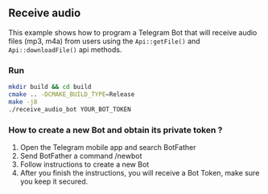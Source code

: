 ## Receive audio
This example shows how to program a Telegram Bot that will receive audio files (mp3, m4a) from users
using the `Api::getFile()` and `Api::downloadFile()` api methods.


### Run
```bash
mkdir build && cd build
cmake .. -DCMAKE_BUILD_TYPE=Release
make -j8
./receive_audio_bot YOUR_BOT_TOKEN
```

### How to create a new Bot and obtain its private token ?
1. Open the Telegram mobile app and search BotFather
2. Send BotFather a command /newbot
3. Follow instructions to create a new Bot
4. After you finish the instructions, you will receive a Bot Token, make sure you keep it secured.